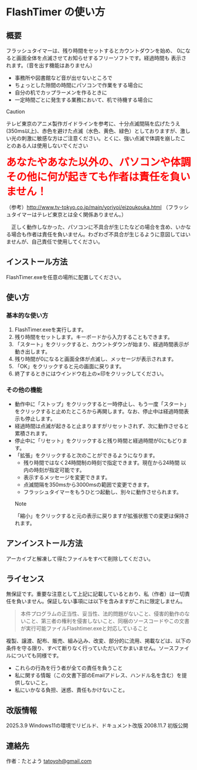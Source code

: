 # FlashTimer の使い方

## 概要

フラッシュタイマーは、残り時間をセットするとカウントダウンを始め、 0になると画面全体を点滅させてお知らせするフリーソフトです。経過時間も 表示されます。（音を出す機能はありません）
- 事務所や図書館など音が出せないところで
- ちょっとした隙間の時間にパソコンで作業をする場合に
- 自分の机でカップラーメンを作るときに
- 一定時間ごとに発生する業務において、机で待機する場合に

>[!CAUTION]
>
>  テレビ東京のアニメ製作ガイドラインを参考に、十分点滅間隔を広げたうえ
>(350ms以上)、赤色を避けた点滅（水色、黄色、緑色）としておりますが、激し
>い光の刺激に敏感な方はご注意ください。とくに、強い点滅で体調を崩したこ
>とのある人は使用しないでください  
>  
><span style="font-size:200%; color:red; font-weight:bold">あなたやあなた以外の、パソコンや体調その他に何が起きても作者は責任を負いません！</span>
>
>（参考）http://www.tv-tokyo.co.jp/main/yoriyoi/eizoukouka.html
>（フラッシュタイマーはテレビ東京とは全く関係ありません。）

　正しく動作しなかった、パソコンに不具合が生じたなどの場合を含め、いかなる場合も作者は責任を負いません。わざわざ不具合が生じるように意図してはいませんが、自己責任で使用してください。

## インストール方法

FlashTimer.exeを任意の場所に配置してください。

## 使い方

### 基本的な使い方  
1. FlashTimer.exeを実行します。
2. 残り時間をセットします。キーボードから入力することもできます。
3. 「スタート」をクリックすると、カウントダウンが始まり、経過時間表示が動き出します。
4. 残り時間が0になると画面全体が点滅し、メッセージが表示されます。
5. 「OK」をクリックすると元の画面に戻ります。
6. 終了するときにはウインドウ右上の×印をクリックしてください。

### その他の機能
- 動作中に「ストップ」をクリックすると一時停止し、もう一度「スタート」をクリックすると止めたところから再開します。なお、停止中は経過時間表示も停止します。
- 経過時間は点滅が起きると止まりますがリセットされず、次に動作させると累積されます。
- 停止中に「リセット」をクリックすると残り時間と経過時間が0にもどります。
- 「拡張」をクリックすると次のことができるようになります。
  - 残り時間ではなく24時間制の時刻で指定できます。現在から24時間 以内の時刻が指定可能です。
  - 表示するメッセージを変更できます。
  - 点滅間隔を350msから3000msの範囲で変更できます。
  - フラッシュタイマーをもうひとつ起動し、別々に動作させられます。
  >[!Note]
  >「縮小」をクリックすると元の表示に戻りますが拡張状態での変更は保持されます。 

## アンインストール方法

  アーカイブと解凍して得たファイルをすべて削除してください。

## ライセンス

無保証です。重要な注意として上記に記載しているとおり、私（作者）は一切責任を負いません。保証しない事項には以下を含みますがこれに限定しません。
> 本件プログラムの正当性、妥当性、法的問題がないこと、侵害的動作のないこと、第三者の権利を侵害しないこと、同梱のソースコードやこの文書が実行可能ファイルFlashtimer.exeと対応していること

複製、譲渡、配布、販売、組み込み、改変、部分的に流用、掲載などは、以下の条件を守る限り、すべて断りなく行っていただいてかまいません。ソースファイルについても同様です。
- これらの行為を行う者が全ての責任を負うこと
- 私に関する情報（この文書下部のEmailアドレス、ハンドル名を含む）を提供しないこと。
- 私にいかなる負担、迷惑、責任もかけないこと。

## 改版情報
2025.3.9 Windows11の環境でリビルド、ドキュメント改版
2008.11.7 初版公開

## 連絡先
作者：たとよう tatoyoh@gmail.com
